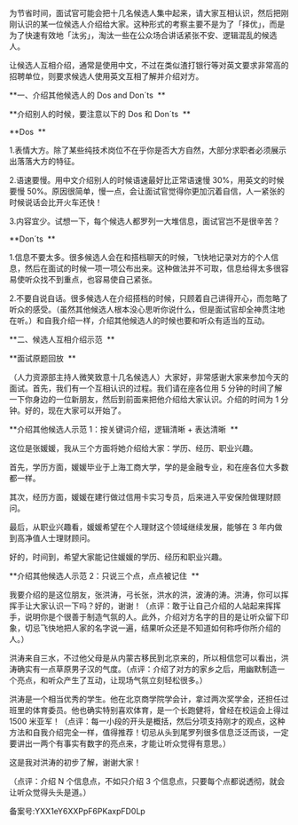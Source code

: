 为节省时间，面试官可能会把十几名候选人集中起来，请大家互相认识，然后把刚刚认识的某一位候选人介绍给大家。这种形式的考察主要不是为了「择优」，而是为了快速有效地「汰劣」，淘汰一些在公众场合讲话紧张不安、逻辑混乱的候选人。 

让候选人互相介绍，通常是使用中文，不过在类似渣打银行等对英文要求非常高的招聘单位，则要求候选人使用英文互相了解并介绍对方。 

**一、介绍其他候选人的 Dos and Don´ts  **

**介绍别人的时候，要注意以下的 Dos 和 Don´ts  **

**Dos  **

1.表情大方。除了某些纯技术岗位不在乎你是否大方自然，大部分求职者必须展示出落落大方的特征。 

2.语速要慢。用中文介绍别人的时候语速最好比正常语速慢 30\%，用英文的时候要慢 50\%。原因很简单，慢一点，会让面试官觉得你更加沉着自信，人一紧张的时候说话会比开火车还快！ 

3.内容宜少。试想一下，每个候选人都罗列一大堆信息，面试官岂不是很辛苦？ 

**Don´ts  **

1.信息不要太多。很多候选人会在和搭档聊天的时候，飞快地记录对方的个人信息，然后在面试的时候一项一项公布出来。这种做法并不可取，信息给得太多很容易使听众找不到重点，也容易使自己紧张。 

2.不要自说自话。很多候选人在介绍搭档的时候，只顾着自己讲得开心，而忽略了听众的感受。（虽然其他候选人根本没心思听你说什么，但是面试官却全神贯注地在听。）和自我介绍一样，介绍其他候选人的时候也要和听众有适当的互动。 

**二、候选人互相介绍示范  **

**面试原题回放  **

（人力资源部主持人微笑致意十几名候选人）大家好，非常感谢大家来参加今天的面试。首先，我们有一个互相认识的过程。我们请在座各位用 5 分钟的时间了解一下你身边的一位新朋友，然后到前面来把他介绍给大家认识。介绍的时间为 1 分钟。好的，现在大家可以开始了。 

**介绍其他候选人示范 1：按关键词介绍，逻辑清晰 + 表达清晰  **

这位是张媛媛，我从三个方面将她介绍给大家：学历、经历、职业兴趣。 

首先，学历方面，媛媛毕业于上海工商大学，学的是金融专业，和在座各位大多数都一样。 

其次，经历方面，媛媛在建行做过信用卡实习专员，后来进入平安保险做理财顾问。 

最后，从职业兴趣看，媛媛希望在个人理财这个领域继续发展，能够在 3 年内做到高净值人士理财顾问。 

好的，时间到，希望大家能记住媛媛的学历、经历和职业兴趣。 

**介绍其他候选人示范 2：只说三个点，点点被记住  **

我要介绍的是这位朋友，张洪涛，弓长张，洪水的洪，波涛的涛。洪涛，你可以挥挥手让大家认识一下吗？好的，谢谢！（点评：敢于让自己介绍的人站起来挥挥手，说明你是个很善于制造气氛的人。此外，介绍对方名字的目的是让听众留下印象，切忌飞快地把人家的名字说一遍，结果听众还是不知道如何称呼你所介绍的人。） 

洪涛来自三水，不过他父母是从内蒙古移民到北京来的，所以相信您可以看出，洪涛确实有一点草原男子汉的气度。（点评：介绍了对方的家乡之后，用幽默制造一个亮点，和听众产生了互动，让现场气氛立刻轻松很多。） 

洪涛是一个相当优秀的学生。他在北京商学院学会计，拿过两次奖学金，还担任过班里的体育委员。他也确实特别喜欢体育，是一个长跑健将，曾经在校运会上得过 1500 米亚军！（点评：每一小段的开头是概括，然后分项支持刚才的观点，这种方法和自我介绍完全一样，值得推荐！切忌从头到尾罗列很多信息泛泛而谈，一定要讲出一两个有事实有数字的亮点来，才能让听众觉得有意思。） 

这是我对洪涛的初步了解，谢谢大家！ 

（点评：介绍 N 个信息点，不如只介绍 3 个信息点，只要每个点都说透彻，就会让听众觉得头头是道。） 

备案号:YXX1eY6XXPpF6PKaxpFD0Lp